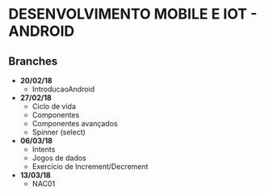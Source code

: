 # DESENVOLVIMENTO MOBILE E IOT - ANDROID

## Branches
  - **20/02/18**
    - IntroducaoAndroid
  - **27/02/18**
    - Ciclo de vida
    - Componentes
	- Componentes avançados
	- Spinner (select)
   - **06/03/18** 
     - Intents
     - Jogos de dados
     - Exercício de Increment/Decrement
   - **13/03/18**
     - NAC01
